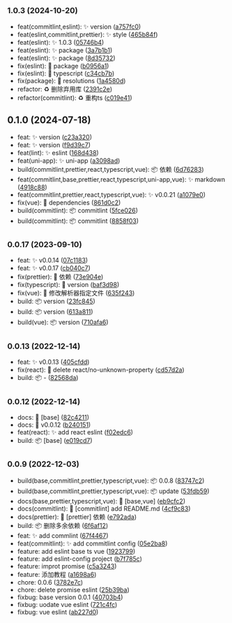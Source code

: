 ## <small>1.0.3 (2024-10-20)</small>

* feat(commitlint,eslint): ✨ version ([a757fc0](https://github.com/jsxiaosi/eslint-config/commit/a757fc0))
* feat(eslint,commitlint,prettier): ✨ style ([465b84f](https://github.com/jsxiaosi/eslint-config/commit/465b84f))
* feat(eslint): ✨ 1.0.3 ([05746b4](https://github.com/jsxiaosi/eslint-config/commit/05746b4))
* feat(eslint): ✨ package ([3a7b1b1](https://github.com/jsxiaosi/eslint-config/commit/3a7b1b1))
* feat(eslint): ✨ package ([8d35732](https://github.com/jsxiaosi/eslint-config/commit/8d35732))
* fix(eslint): 🐛 package ([b0956a1](https://github.com/jsxiaosi/eslint-config/commit/b0956a1))
* fix(eslint): 🐛 typescript ([c34cb7b](https://github.com/jsxiaosi/eslint-config/commit/c34cb7b))
* fix(package): 🐛 resolutions ([1a4580d](https://github.com/jsxiaosi/eslint-config/commit/1a4580d))
* refactor: ♻️ 删除弃用库 ([2391c2e](https://github.com/jsxiaosi/eslint-config/commit/2391c2e))
* refactor(commitlint): ♻️ 重构ts ([c019e41](https://github.com/jsxiaosi/eslint-config/commit/c019e41))



## 0.1.0 (2024-07-18)

* feat: ✨ version ([c23a320](https://github.com/jsxiaosi/eslint-config/commit/c23a320))
* feat: ✨ version ([f9d39c7](https://github.com/jsxiaosi/eslint-config/commit/f9d39c7))
* feat(lint): ✨ eslint ([168d438](https://github.com/jsxiaosi/eslint-config/commit/168d438))
* feat(uni-app): ✨ uni-app ([a3098ad](https://github.com/jsxiaosi/eslint-config/commit/a3098ad))
* build(commitlint,prettier,react,typescript,vue): 📦️ 依赖 ([6d76283](https://github.com/jsxiaosi/eslint-config/commit/6d76283))
* feat(commitlint,base,prettier,react,typescript,uni-app,vue): ✨ markdown ([4918c88](https://github.com/jsxiaosi/eslint-config/commit/4918c88))
* feat(commitlint,prettier,react,typescript,vue): ✨ v0.0.21 ([a1079e0](https://github.com/jsxiaosi/eslint-config/commit/a1079e0))
* fix(vue): 🐛 dependencies ([861d0c2](https://github.com/jsxiaosi/eslint-config/commit/861d0c2))
* build(commitlint): 📦️ commitlint ([5fce026](https://github.com/jsxiaosi/eslint-config/commit/5fce026))
* build(commitlint): 📦️ commitlint ([8858f03](https://github.com/jsxiaosi/eslint-config/commit/8858f03))



## <small>0.0.17 (2023-09-10)</small>

* feat: ✨ v0.0.14 ([07c1183](https://github.com/jsxiaosi/eslint-config/commit/07c1183))
* feat: ✨ v0.0.17 ([cb040c7](https://github.com/jsxiaosi/eslint-config/commit/cb040c7))
* fix(prettier): 🐛 依赖 ([73e904e](https://github.com/jsxiaosi/eslint-config/commit/73e904e))
* fix(typescript): 🐛 version ([baf3d98](https://github.com/jsxiaosi/eslint-config/commit/baf3d98))
* fix(vue): 🐛 修改解析器指定文件 ([635f243](https://github.com/jsxiaosi/eslint-config/commit/635f243))
* build: 📦️ version ([23fc845](https://github.com/jsxiaosi/eslint-config/commit/23fc845))
* build: 📦️ version ([613a811](https://github.com/jsxiaosi/eslint-config/commit/613a811))
* build(vue): 📦️ version ([710afa6](https://github.com/jsxiaosi/eslint-config/commit/710afa6))



## <small>0.0.13 (2022-12-14)</small>

* feat: ✨ v0.0.13 ([405cfdd](https://github.com/jsxiaosi/eslint-config/commit/405cfdd))
* fix(react): 🐛 delete react/no-unknown-property ([cd57d2a](https://github.com/jsxiaosi/eslint-config/commit/cd57d2a))
* build: 📦️ - ([82568da](https://github.com/jsxiaosi/eslint-config/commit/82568da))



## <small>0.0.12 (2022-12-14)</small>

* docs: 📝 [base] ([82c4211](https://github.com/jsxiaosi/eslint-config/commit/82c4211))
* docs: 📝 v0.0.12 ([b240151](https://github.com/jsxiaosi/eslint-config/commit/b240151))
* feat(react): ✨ add react eslint ([f02edc6](https://github.com/jsxiaosi/eslint-config/commit/f02edc6))
* build: 📦️ [base] ([e019cd7](https://github.com/jsxiaosi/eslint-config/commit/e019cd7))



## <small>0.0.9 (2022-12-03)</small>

* build(base,commitlint,prettier,typescript,vue): 📦️ 0.0.8 ([83747c2](https://github.com/jsxiaosi/eslint-config/commit/83747c2))
* build(base,commitlint,prettier,typescript,vue): 📦️ update ([53fdb59](https://github.com/jsxiaosi/eslint-config/commit/53fdb59))
* docs(base,prettier,typescript,vue): 📝 [base,vue] ([eb9cfc2](https://github.com/jsxiaosi/eslint-config/commit/eb9cfc2))
* docs(commitlint): 📝 [commitlint] add README.md ([4cf9c83](https://github.com/jsxiaosi/eslint-config/commit/4cf9c83))
* docs(prettier): 📝 [prettier] 依赖 ([e792ada](https://github.com/jsxiaosi/eslint-config/commit/e792ada))
* build: 📦️ 删除多余依赖 ([6f6af12](https://github.com/jsxiaosi/eslint-config/commit/6f6af12))
* feat: ✨ add commlint ([67f4467](https://github.com/jsxiaosi/eslint-config/commit/67f4467))
* feat(commitlint): ✨ add commitlint config ([05e2ba8](https://github.com/jsxiaosi/eslint-config/commit/05e2ba8))
* feature: add eslint base ts vue ([1923799](https://github.com/jsxiaosi/eslint-config/commit/1923799))
* feature: add eslint-config project ([b7f785c](https://github.com/jsxiaosi/eslint-config/commit/b7f785c))
* feature: improt  promise ([c5a3243](https://github.com/jsxiaosi/eslint-config/commit/c5a3243))
* feature: 添加教程 ([a1698a6](https://github.com/jsxiaosi/eslint-config/commit/a1698a6))
* chore: 0.0.6 ([3782e7c](https://github.com/jsxiaosi/eslint-config/commit/3782e7c))
* chore: delete promise eslint ([25b39ba](https://github.com/jsxiaosi/eslint-config/commit/25b39ba))
* fixbug: base version 0.0.1 ([40703b4](https://github.com/jsxiaosi/eslint-config/commit/40703b4))
* fixbug: uodate vue eslint ([721c4fc](https://github.com/jsxiaosi/eslint-config/commit/721c4fc))
* fixbug: vue eslint ([ab227d0](https://github.com/jsxiaosi/eslint-config/commit/ab227d0))



